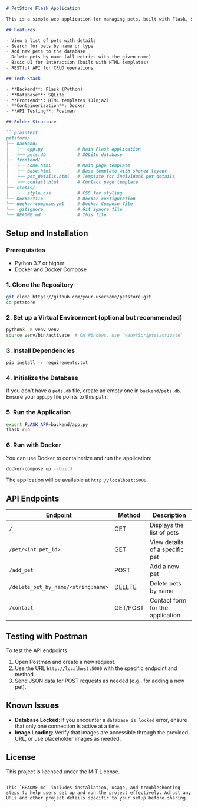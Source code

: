 ```markdown
# PetStore Flask Application

This is a simple web application for managing pets, built with Flask, SQLite, and Docker. The application provides a user-friendly interface to view, add, delete, and search pets. It includes a backend API that can be tested with Postman.

## Features

- View a list of pets with details
- Search for pets by name or type
- Add new pets to the database
- Delete pets by name (all entries with the given name)
- Basic UI for interaction (built with HTML templates)
- RESTful API for CRUD operations

## Tech Stack

- **Backend**: Flask (Python)
- **Database**: SQLite
- **Frontend**: HTML templates (Jinja2)
- **Containerization**: Docker
- **API Testing**: Postman

## Folder Structure

```plaintext
petstore/
├── backend/
│   ├── app.py             # Main Flask application
│   ├── pets.db            # SQLite database
├── frontend/
│   ├── home.html          # Main page template
│   ├── base.html          # Base template with shared layout
│   ├── pet_details.html   # Template for individual pet details
│   ├── contact.html       # Contact page template
├── static/
│   └── style.css          # CSS for styling
└── Dockerfile             # Docker configuration
└── docker-compose.yml     # Docker Compose file
└── .gitignore             # Git ignore file
└── README.md              # This file
```

## Setup and Installation

### Prerequisites

- Python 3.7 or higher
- Docker and Docker Compose

### 1. Clone the Repository

```bash
git clone https://github.com/your-username/petstore.git
cd petstore
```

### 2. Set up a Virtual Environment (optional but recommended)

```bash
python3 -m venv venv
source venv/bin/activate  # On Windows, use `venv\Scripts\activate`
```

### 3. Install Dependencies

```bash
pip install -r requirements.txt
```

### 4. Initialize the Database

If you don’t have a `pets.db` file, create an empty one in `backend/pets.db`. Ensure your `app.py` file points to this path.

### 5. Run the Application

```bash
export FLASK_APP=backend/app.py
flask run
```

### 6. Run with Docker

You can use Docker to containerize and run the application:

```bash
docker-compose up --build
```

The application will be available at `http://localhost:5000`.

## API Endpoints

| Endpoint                       | Method | Description                       |
|--------------------------------|--------|-----------------------------------|
| `/`                            | GET    | Displays the list of pets         |
| `/pet/<int:pet_id>`            | GET    | View details of a specific pet    |
| `/add_pet`                     | POST   | Add a new pet                     |
| `/delete_pet_by_name/<string:name>` | DELETE | Delete pets by name        |
| `/contact`                     | GET/POST | Contact form for the application |

## Testing with Postman

To test the API endpoints:
1. Open Postman and create a new request.
2. Use the URL `http://localhost:5000` with the specific endpoint and method.
3. Send JSON data for POST requests as needed (e.g., for adding a new pet).

## Known Issues

- **Database Locked**: If you encounter a `database is locked` error, ensure that only one connection is active at a time.
- **Image Loading**: Verify that images are accessible through the provided URL, or use placeholder images as needed.

## License

This project is licensed under the MIT License.
```

This `README.md` includes installation, usage, and troubleshooting steps to help users set up and run the project effectively. Adjust any URLs and other project details specific to your setup before sharing.
